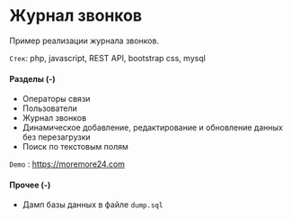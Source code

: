 # Журнал звонков

Пример реализации журнала звонков.

`Стек`: php, javascript, REST API, bootstrap css, mysql

#### Разделы (-)

- Операторы связи
- Пользователи
- Журнал звонков
- Динамическое добавление, редактирование и обновление данных без перезагрузки
- Поиск по текстовым полям

`Demo` : <https://moremore24.com>


#### Прочее (-)

- Дамп базы данных в файле `dump.sql`